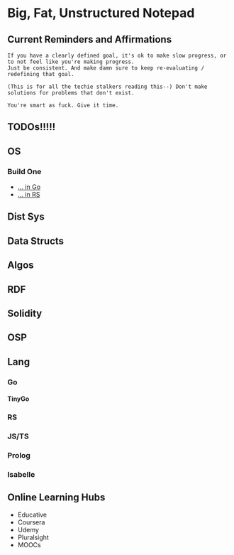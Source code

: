 # Big, Fat, Unstructured Notepad

## Current Reminders and Affirmations
    If you have a clearly defined goal, it's ok to make slow progress, or to not feel like you're making progress. 
    Just be consistent. And make damn sure to keep re-evaluating / redefining that goal. 

    (This is for all the techie stalkers reading this--) Don't make solutions for problems that don't exist. 

    You're smart as fuck. Give it time. 

## TODOs!!!!!

## OS
### Build One
- [... in Go](https://lsub.org/clive/)
- [... in RS](https://os.phil-opp.com/minimal-rust-kernel/)

## Dist Sys

## Data Structs

## Algos

## RDF

## Solidity

## OSP

## Lang
### Go

#### TinyGo

### RS

### JS/TS

### Prolog

### Isabelle

## Online Learning Hubs
- Educative
- Coursera
- Udemy
- Pluralsight
- MOOCs
